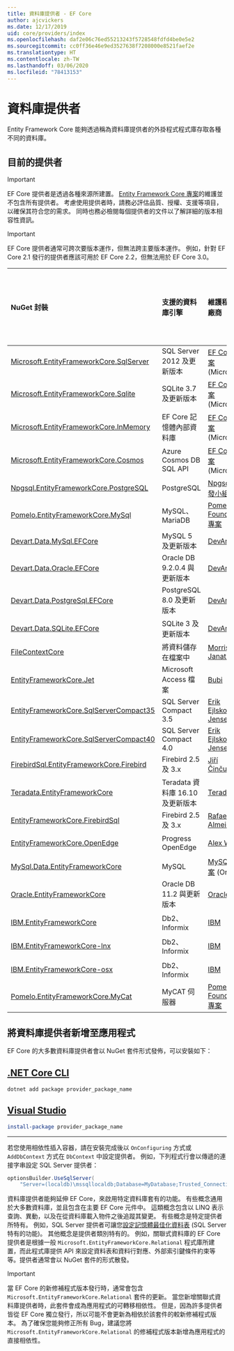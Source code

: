 ```yaml
---
title: 資料庫提供者 - EF Core
author: ajcvickers
ms.date: 12/17/2019
uid: core/providers/index
ms.openlocfilehash: daf2e06c76ed55213243f5728548fdfd4be0e5e2
ms.sourcegitcommit: cc0ff36e46e9ed3527638f7208000e8521faef2e
ms.translationtype: HT
ms.contentlocale: zh-TW
ms.lasthandoff: 03/06/2020
ms.locfileid: "78413153"
---
```

# <a name="database-providers"></a>資料庫提供者

Entity Framework Core 能夠透過稱為資料庫提供者的外掛程式程式庫存取各種不同的資料庫。

## <a name="current-providers"></a>目前的提供者

> [!IMPORTANT]  
> EF Core 提供者是透過各種來源所建置。 [Entity Framework Core 專案](https://github.com/aspnet/EntityFrameworkCore)的維護並不包含所有提供者。 考慮使用提供者時，請務必評估品質、授權、支援等項目，以確保其符合您的需求。 同時也務必檢閱每個提供者的文件以了解詳細的版本相容性資訊。

> [!IMPORTANT]  
> EF Core 提供者通常可跨次要版本運作，但無法跨主要版本運作。 例如，針對 EF Core 2.1 發行的提供者應該可用於 EF Core 2.2，但無法用於 EF Core 3.0。 

| NuGet 封裝                                                                                                        | 支援的資料庫引擎 | 維護程式/廠商                                                           | 注意/需求 | 針對版本所建置 | 實用連結                                                                                                                                                                                       |
|:---------------------------------------------------------------------------------------------------------------------|:---------------------------|:------------------------------------------------------------------------------|:---------------------|:------------------|:---------------------------------------------------------------------------------------------------------------------------------------------------------------------------------------------------|
| [Microsoft.EntityFrameworkCore.SqlServer](https://www.nuget.org/packages/Microsoft.EntityFrameworkCore.SqlServer)    | SQL Server 2012 及更新版本    | [EF Core 專案](https://github.com/aspnet/EntityFrameworkCore/) (Microsoft) |                      | 3.1               | [docs](xref:core/providers/sql-server/index)                                                                                                                                                       |
| [Microsoft.EntityFrameworkCore.Sqlite](https://www.nuget.org/packages/Microsoft.EntityFrameworkCore.Sqlite)          | SQLite 3.7 及更新版本         | [EF Core 專案](https://github.com/aspnet/EntityFrameworkCore/) (Microsoft) |                      | 3.1               | [docs](xref:core/providers/sqlite/index)                                                                                                                                                           |
| [Microsoft.EntityFrameworkCore.InMemory](https://www.nuget.org/packages/Microsoft.EntityFrameworkCore.InMemory)      | EF Core 記憶體內部資料庫 | [EF Core 專案](https://github.com/aspnet/EntityFrameworkCore/) (Microsoft) | [限制](xref:core/miscellaneous/testing/in-memory)                 | 3.1               | [docs](xref:core/providers/in-memory/index)                                                                                                                                                        |
| [Microsoft.EntityFrameworkCore.Cosmos](https://www.nuget.org/packages/Microsoft.EntityFrameworkCore.Cosmos)          | Azure Cosmos DB SQL API    | [EF Core 專案](https://github.com/aspnet/EntityFrameworkCore/) (Microsoft) |                      | 3.1               | [docs](xref:core/providers/cosmos/index)                                                                                                                                                           |
| [Npgsql.EntityFrameworkCore.PostgreSQL](https://www.nuget.org/packages/Npgsql.EntityFrameworkCore.PostgreSQL)        | PostgreSQL                 | [Npgsql 開發小組](https://github.com/npgsql)                          |                      | 3.1               | [docs](https://www.npgsql.org/efcore/index.html)                                                                                                                                                   |
| [Pomelo.EntityFrameworkCore.MySql](https://www.nuget.org/packages/Pomelo.EntityFrameworkCore.MySql)                  | MySQL、MariaDB             | [Pomelo Foundation 專案](https://github.com/PomeloFoundation)              |                      | 3.1               | [讀我檔案](https://github.com/PomeloFoundation/Pomelo.EntityFrameworkCore.MySql/blob/master/README.md)                                                                                               |
| [Devart.Data.MySql.EFCore](https://www.nuget.org/packages/Devart.Data.MySql.EFCore/)                                 | MySQL 5 及更新版本            | [DevArt](https://www.devart.com/)                                             | 已支付                 | 3.0               | [docs](https://www.devart.com/dotconnect/mysql/docs/)                                                                                                                                              |
| [Devart.Data.Oracle.EFCore](https://www.nuget.org/packages/Devart.Data.Oracle.EFCore/)                               | Oracle DB 9.2.0.4 與更新版本  | [DevArt](https://www.devart.com/)                                             | 已支付                 | 3.0               | [docs](https://www.devart.com/dotconnect/oracle/docs/)                                                                                                                                             |
| [Devart.Data.PostgreSql.EFCore](https://www.nuget.org/packages/Devart.Data.PostgreSql.EFCore/)                       | PostgreSQL 8.0 及更新版本     | [DevArt](https://www.devart.com/)                                             | 已支付                 | 3.0               | [docs](https://www.devart.com/dotconnect/postgresql/docs/)                                                                                                                                         |
| [Devart.Data.SQLite.EFCore](https://www.nuget.org/packages/Devart.Data.SQLite.EFCore/)                               | SQLite 3 及更新版本           | [DevArt](https://www.devart.com/)                                             | 已支付                 | 3.0               | [docs](https://www.devart.com/dotconnect/sqlite/docs/)                                                                                                                                             |
| [FileContextCore](https://www.nuget.org/packages/FileContextCore/)                                                   | 將資料儲存在檔案中       | [Morris Janatzek](https://github.com/morrisjdev)                              | 適合用於開發 | 3.0               | [讀我檔案](https://github.com/morrisjdev/FileContextCore/blob/master/README.md)                                                                                                                                              |
| [EntityFrameworkCore.Jet](https://www.nuget.org/packages/EntityFrameworkCore.Jet/)                                   | Microsoft Access 檔案     | [Bubi](https://github.com/bubibubi)                                           | .NET Framework       | 2.2               | [讀我檔案](https://github.com/bubibubi/EntityFrameworkCore.Jet/blob/master/docs/README.md)                                                                                                           |
| [EntityFrameworkCore.SqlServerCompact35](https://www.nuget.org/packages/EntityFrameworkCore.SqlServerCompact35)      | SQL Server Compact 3.5     | [Erik Ejlskov Jensen](https://github.com/ErikEJ/)                             | .NET Framework       | 2.2               | [wiki](https://github.com/ErikEJ/EntityFramework.SqlServerCompact/wiki/Using-EF-Core-with-SQL-Server-Compact-in-Traditional-.NET-Applications)                                                     |
| [EntityFrameworkCore.SqlServerCompact40](https://www.nuget.org/packages/EntityFrameworkCore.SqlServerCompact40)      | SQL Server Compact 4.0     | [Erik Ejlskov Jensen](https://github.com/ErikEJ/)                             | .NET Framework       | 2.2               | [wiki](https://github.com/ErikEJ/EntityFramework.SqlServerCompact/wiki/Using-EF-Core-with-SQL-Server-Compact-in-Traditional-.NET-Applications)                                                     |
| [FirebirdSql.EntityFrameworkCore.Firebird](https://www.nuget.org/packages/FirebirdSql.EntityFrameworkCore.Firebird/) | Firebird 2.5 及 3.x       | [Jiří Činčura](https://github.com/cincuranet)                                 |                      | 2.2               | [docs](https://github.com/cincuranet/FirebirdSql.Data.FirebirdClient/blob/master/Provider/docs/entity-framework-core.md)                                                                           |
| [Teradata.EntityFrameworkCore](https://www.nuget.org/packages/Teradata.EntityFrameworkCore/)                         | Teradata 資料庫 16.10 及更新版本 | [Teradata](https://downloads.teradata.com/download/connectivity/net-data-provider-for-teradata) | | 2.2               |[網站](https://www.nuget.org/packages/Teradata.EntityFrameworkCore/)                                                                                                                            |
| [EntityFrameworkCore.FirebirdSql](https://www.nuget.org/packages/EntityFrameworkCore.FirebirdSql/)                   | Firebird 2.5 及 3.x       | [Rafael Almeida](https://github.com/ralmsdeveloper)                           |                      | 2.1               | [wiki](https://github.com/ralmsdeveloper/EntityFrameworkCore.FirebirdSQL/wiki)                                                                                                                     |
| [EntityFrameworkCore.OpenEdge](https://www.nuget.org/packages/EntityFrameworkCore.OpenEdge/)                         | Progress OpenEdge          | [Alex Wiese](https://github.com/alexwiese)                                    |                      | 2.1               | [讀我檔案](https://github.com/alexwiese/EntityFrameworkCore.OpenEdge/blob/master/README.md)                                                                                                          |
| [MySql.Data.EntityFrameworkCore](https://www.nuget.org/packages/MySql.Data.EntityFrameworkCore)                      | MySQL                      | [MySQL 專案](https://dev.mysql.com) (Oracle)                               |                      | 2.1               | [docs](https://dev.mysql.com/doc/connector-net/en/connector-net-entityframework-core.html)                                                                                                         |
| [Oracle.EntityFrameworkCore](https://www.nuget.org/packages/Oracle.EntityFrameworkCore/)                             | Oracle DB 11.2 與更新版本     | [Oracle](https://www.oracle.com/technetwork/topics/dotnet/)                   |                      | 2.1               | [網站](https://www.oracle.com/technetwork/topics/dotnet/)                                                                                                                                       |
| [IBM.EntityFrameworkCore](https://www.nuget.org/packages/IBM.EntityFrameworkCore)                                    | Db2、Informix              | [IBM](https://ibm.com)                                                        | Windows 版本      | 2.0               | [部落格](https://www.ibm.com/developerworks/community/blogs/96960515-2ea1-4391-8170-b0515d08e4da/entry/Creating_Entity_Data_Model_using_IBM_Data_Server_providers_for_Entity_Framework_Core?lang=en) |
| [IBM.EntityFrameworkCore-lnx](https://www.nuget.org/packages/IBM.EntityFrameworkCore-lnx)                            | Db2、Informix              | [IBM](https://ibm.com)                                                        | Linux 版本        | 2.0               | [部落格](https://www.ibm.com/developerworks/community/blogs/96960515-2ea1-4391-8170-b0515d08e4da/entry/Creating_Entity_Data_Model_using_IBM_Data_Server_providers_for_Entity_Framework_Core?lang=en) |
| [IBM.EntityFrameworkCore-osx](https://www.nuget.org/packages/IBM.EntityFrameworkCore-osx)                            | Db2、Informix              | [IBM](https://ibm.com)                                                        | macOS 版本        | 2.0               | [部落格](https://www.ibm.com/developerworks/community/blogs/96960515-2ea1-4391-8170-b0515d08e4da/entry/Creating_Entity_Data_Model_using_IBM_Data_Server_providers_for_Entity_Framework_Core?lang=en) |
| [Pomelo.EntityFrameworkCore.MyCat](https://www.nuget.org/packages/Pomelo.EntityFrameworkCore.MyCat)                  | MyCAT 伺服器               | [Pomelo Foundation 專案](https://github.com/PomeloFoundation)              | 只有發行前版本      | 1.1               | [讀我檔案](https://github.com/PomeloFoundation/Pomelo.EntityFrameworkCore.MyCat/blob/master/README.md)                                                                                               |

## <a name="adding-a-database-provider-to-your-application"></a>將資料庫提供者新增至應用程式

EF Core 的大多數資料庫提供者會以 NuGet 套件形式發佈，可以安裝如下：

## <a name="net-core-cli"></a>[.NET Core CLI](#tab/dotnet-core-cli)

```dotnetcli
dotnet add package provider_package_name
```

## <a name="visual-studio"></a>[Visual Studio](#tab/vs)

``` powershell
install-package provider_package_name
```

***

若您使用相依性插入容器，請在安裝完成後以 `OnConfiguring` 方式或 `AddDbContext` 方式在 `DbContext` 中設定提供者。
例如，下列程式行會以傳遞的連接字串設定 SQL Server 提供者：

``` csharp
optionsBuilder.UseSqlServer(
    "Server=(localdb)\mssqllocaldb;Database=MyDatabase;Trusted_Connection=True;");
```  

資料庫提供者能夠延伸 EF Core，來啟用特定資料庫套有的功能。
有些概念通用於大多數資料庫，並且包含在主要 EF Core 元件中。
這類概念包含以 LINQ 表示查詢、異動，以及在從資料庫載入物件之後追蹤其變更。
有些概念是特定提供者所特有。
例如，SQL Server 提供者可讓您[設定記憶體最佳化資料表](xref:core/providers/sql-server/memory-optimized-tables) (SQL Server 特有的功能)。
其他概念是提供者類別特有的。
例如，關聯式資料庫的 EF Core 提供者是根據一般 `Microsoft.EntityFrameworkCore.Relational` 程式庫所建置，而此程式庫提供 API 來設定資料表和資料行對應、外部索引鍵條件約束等等。提供者通常會以 NuGet 套件的形式散發。

> [!IMPORTANT]  
> 當 EF Core 的新修補程式版本發行時，通常會包含 `Microsoft.EntityFrameworkCore.Relational` 套件的更新。
> 當您新增關聯式資料庫提供者時，此套件會成為應用程式的可轉移相依性。
> 但是，因為許多提供者皆從 EF Core 獨立發行，所以可能不會更新為相依於該套件的較新修補程式版本。
> 為了確保您能夠修正所有 Bug，建議您將 `Microsoft.EntityFrameworkCore.Relational` 的修補程式版本新增為應用程式的直接相依性。
